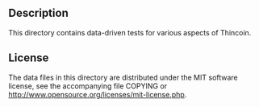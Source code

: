 Description
------------

This directory contains data-driven tests for various aspects of Thincoin.

License
--------

The data files in this directory are distributed under the MIT software
license, see the accompanying file COPYING or
http://www.opensource.org/licenses/mit-license.php.


